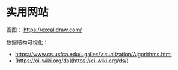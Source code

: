 # 实用网站

画图： https://excalidraw.com/

数据结构可视化：

+ https://www.cs.usfca.edu/~galles/visualization/Algorithms.html
+ [https://oi-wiki.org/ds](https://oi-wiki.org/ds/)

